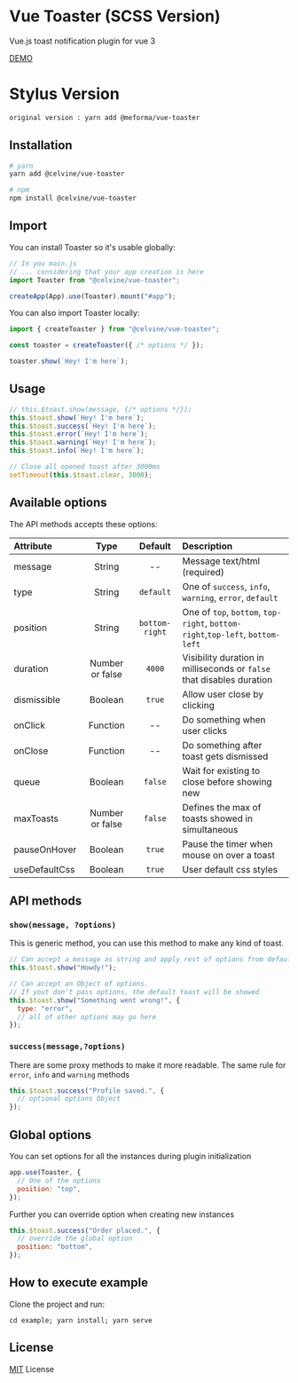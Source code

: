# Vue Toaster (SCSS Version)

Vue.js toast notification plugin for vue 3

[DEMO](https://meforma.github.io/vue-toaster/)

# Stylus Version

```bash
original version : yarn add @meforma/vue-toaster
```

## Installation

```bash
# yarn
yarn add @celvine/vue-toaster

# npm
npm install @celvine/vue-toaster
```

## Import

You can install Toaster so it's usable globally:

```js
// In you main.js
// ... considering that your app creation is here
import Toaster from "@celvine/vue-toaster";

createApp(App).use(Toaster).mount("#app");
```

You can also import Toaster locally:

```js
import { createToaster } from "@celvine/vue-toaster";

const toaster = createToaster({ /* options */ });

toaster.show(`Hey! I'm here`);
```

## Usage

```js
// this.$toast.show(message, {/* options */});
this.$toast.show(`Hey! I'm here`);
this.$toast.success(`Hey! I'm here`);
this.$toast.error(`Hey! I'm here`);
this.$toast.warning(`Hey! I'm here`);
this.$toast.info(`Hey! I'm here`);

// Close all opened toast after 3000ms
setTimeout(this.$toast.clear, 3000);
```

## Available options

The API methods accepts these options:

| Attribute     |      Type       |    Default     | Description                                                                   |
| :------------ | :-------------: | :------------: | :---------------------------------------------------------------------------- |
| message       |     String      |       --       | Message text/html (required)                                                  |
| type          |     String      |   `default`    | One of `success`, `info`, `warning`, `error`, `default`                       |
| position      |     String      | `bottom-right` | One of `top`, `bottom`, `top-right`, `bottom-right`,`top-left`, `bottom-left` |
| duration      | Number or false |     `4000`     | Visibility duration in milliseconds or `false` that disables duration         |
| dismissible   |     Boolean     |     `true`     | Allow user close by clicking                                                  |
| onClick       |    Function     |       --       | Do something when user clicks                                                 |
| onClose       |    Function     |       --       | Do something after toast gets dismissed                                       |
| queue         |     Boolean     |    `false`     | Wait for existing to close before showing new                                 |
| maxToasts     | Number or false |    `false`     | Defines the max of toasts showed in simultaneous                              |
| pauseOnHover  |     Boolean     |     `true`     | Pause the timer when mouse on over a toast                                    |
| useDefaultCss |     Boolean     |     `true`     | User default css styles                                                       |

## API methods

### `show(message, ?options)`

This is generic method, you can use this method to make any kind of toast.

```js
// Can accept a message as string and apply rest of options from defaults
this.$toast.show("Howdy!");

// Can accept an Object of options.
// If yout don't pass options, the default toast will be showed
this.$toast.show("Something went wrong!", {
  type: "error",
  // all of other options may go here
});
```

### `success(message,?options)`

There are some proxy methods to make it more readable. The same rule for `error`, `info` and `warning` methods

```js
this.$toast.success("Profile saved.", {
  // optional options Object
});
```

## Global options

You can set options for all the instances during plugin initialization

```js
app.use(Toaster, {
  // One of the options
  position: "top",
});
```

Further you can override option when creating new instances

```js
this.$toast.success("Order placed.", {
  // override the global option
  position: "bottom",
});
```

## How to execute example

Clone the project and run:

```
cd example; yarn install; yarn serve
```

## License

[MIT](LICENSE.txt) License
